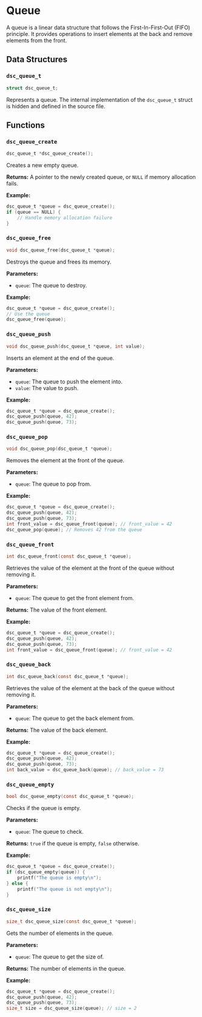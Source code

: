 # Queue

A queue is a linear data structure that follows the First-In-First-Out (FIFO) principle. It provides operations to insert elements at the back and remove elements from the front.

## Data Structures

### `dsc_queue_t`

```c
struct dsc_queue_t;
```

Represents a queue. The internal implementation of the `dsc_queue_t` struct is hidden and defined in the source file.

## Functions

### `dsc_queue_create`

```c
dsc_queue_t *dsc_queue_create();
```

Creates a new empty queue.

**Returns:** A pointer to the newly created queue, or `NULL` if memory allocation fails.

**Example:**

```c
dsc_queue_t *queue = dsc_queue_create();
if (queue == NULL) {
    // Handle memory allocation failure
}
```

### `dsc_queue_free`

```c
void dsc_queue_free(dsc_queue_t *queue);
```

Destroys the queue and frees its memory.

**Parameters:**
- `queue`: The queue to destroy.

**Example:**

```c
dsc_queue_t *queue = dsc_queue_create();
// Use the queue
dsc_queue_free(queue);
```

### `dsc_queue_push`

```c
void dsc_queue_push(dsc_queue_t *queue, int value);
```

Inserts an element at the end of the queue.

**Parameters:**
- `queue`: The queue to push the element into.
- `value`: The value to push.

**Example:**

```c
dsc_queue_t *queue = dsc_queue_create();
dsc_queue_push(queue, 42);
dsc_queue_push(queue, 73);
```

### `dsc_queue_pop`

```c
void dsc_queue_pop(dsc_queue_t *queue);
```

Removes the element at the front of the queue.

**Parameters:**
- `queue`: The queue to pop from.

**Example:**

```c
dsc_queue_t *queue = dsc_queue_create();
dsc_queue_push(queue, 42);
dsc_queue_push(queue, 73);
int front_value = dsc_queue_front(queue); // front_value = 42
dsc_queue_pop(queue); // Removes 42 from the queue
```

### `dsc_queue_front`

```c
int dsc_queue_front(const dsc_queue_t *queue);
```

Retrieves the value of the element at the front of the queue without removing it.

**Parameters:**
- `queue`: The queue to get the front element from.

**Returns:** The value of the front element.

**Example:**

```c
dsc_queue_t *queue = dsc_queue_create();
dsc_queue_push(queue, 42);
dsc_queue_push(queue, 73);
int front_value = dsc_queue_front(queue); // front_value = 42
```

### `dsc_queue_back`

```c
int dsc_queue_back(const dsc_queue_t *queue);
```

Retrieves the value of the element at the back of the queue without removing it.

**Parameters:**
- `queue`: The queue to get the back element from.

**Returns:** The value of the back element.

**Example:**

```c
dsc_queue_t *queue = dsc_queue_create();
dsc_queue_push(queue, 42);
dsc_queue_push(queue, 73);
int back_value = dsc_queue_back(queue); // back_value = 73
```

### `dsc_queue_empty`

```c
bool dsc_queue_empty(const dsc_queue_t *queue);
```

Checks if the queue is empty.

**Parameters:**
- `queue`: The queue to check.

**Returns:** `true` if the queue is empty, `false` otherwise.

**Example:**

```c
dsc_queue_t *queue = dsc_queue_create();
if (dsc_queue_empty(queue)) {
    printf("The queue is empty\n");
} else {
    printf("The queue is not empty\n");
}
```

### `dsc_queue_size`

```c
size_t dsc_queue_size(const dsc_queue_t *queue);
```

Gets the number of elements in the queue.

**Parameters:**
- `queue`: The queue to get the size of.

**Returns:** The number of elements in the queue.

**Example:**

```c
dsc_queue_t *queue = dsc_queue_create();
dsc_queue_push(queue, 42);
dsc_queue_push(queue, 73);
size_t size = dsc_queue_size(queue); // size = 2
```

